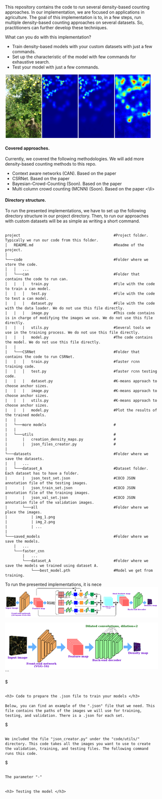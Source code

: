 This repository contains the code to run several density-based counting approaches. In our implementation, we are focused on applications in agriculture. The goal of this implementation is to, in a few steps, run multiple density-based counting approaches on several datasets. So, practitioners can further develop these techniques.

What can you do with this implementation?
<ul>
 <li>Train density-based models with your custom datasets with just a few commands.</li>
 <li>Set up the characteristic of the model with few commands for exhaustive search.</li>
 <li>Test your model with just a few commands.</li>
</ul>

<p class="aligncenter">
<img src="https://github.com/adrianxsalazar/density_based_methods_counting/blob/master/readme_images/output.png" alt="detection sample">
</p>

<h4> Covered approaches. </h4>
Currently, we covered the following methodologies. We will add more density-based counting methods to this repo.

<ul>
 <li>Context aware networks (CAN). Based on the paper </li>
 <li>CSRNet. Based on the paper </li>
 <li>Bayesian-Crowd-Counting (Soon). Based on the paper</li>
 <li>Multi column crowd counting (MCNN) (Soon). Based on the paper <\li>
</ul>

<h4> Directory structure. </h4>

To run the presented implementations, we have to set up the following directory structure in our project directory. Then, to run our approaches with custom datasets will be as simple as writing a short command.

```

project                                           #Project folder. Typically we run our code from this folder.
│   README.md                                     #Readme of the project.
│
└───code                                          #Folder where we store the code.
│   │   ...
│   └───can                                       #Folder that contains the code to run can.
│   |   │   train.py                              #File with the code to train a can model.
│   |   │   test.py                               #File with the code to test a can model.
|   |   |   dataset.py                            #File with the code with the data loader. We do not use this file directly.
|   |   |   image.py                              #This code contains is in charge of modifying the images we use. We do not use this file directly.
|   |   |   utils.py                              #Several tools we use in the training process. We do not use this file directly.
|   |   |   model.py                              #The code contains the model. We do not use this file directly.
|   |   
|   └───CSRNet                                    #Folder that contains the code to run CSRNet.
│   |   │   train.py                              #faster rcnn training code.
│   |   │   test.py                               #faster rcnn testing code.
|   |   |   dataset.py                            #K-means approach to choose anchor sizes.
|   |   |   image.py                              #K-means approach to choose anchor sizes.
|   |   |   utils.py                              #K-means approach to choose anchor sizes.
|   |   |   model.py                              #Plot the results of the trained models.
|   |   
|   └───more models                               #
|   |
|   └───utils                                     #
|       |   creation_density_maps.py              #
|       |   json_files_creator.py                 #
|
└───datasets                                      #Folder where we save the datasets.
|   │   ...
|   └───dataset_A                                 #Dataset folder. Each dataset has to have a folder.
|       |   json_test_set.json                    #COCO JSON annotation file of the testing images.
|       |   json_train_set.json                   #COCO JSON annotation file of the training images.
|       |   json_val_set.json                     #COCO JSON annotation file of the validation images.
|       └───all                                   #Folder where we place the images.
|           | img_1.png
|           | img_2.png
|           | ...
|   
└───saved_models                                  #Folder where we save the models.
    |   ...
    └───faster_cnn                                
        |   ...
        └───dataset_A                             #Folder where we save the models we trained using dataset A.
            └───best_model.pth                    #Model we get from training.

```


To run the presented implementations, it is nece
<img src="https://github.com/adrianxsalazar/density_based_methods_counting/blob/master/readme_images/can.png"/>

<img src="https://github.com/adrianxsalazar/density_based_methods_counting/blob/master/readme_images/crsnet.png" />
```

$

```

<h3> Code to prepare the .json file to train your models </h3>

Below, you can find an example of the ".json" file that we need. This file contains the paths of the images we will use for training, testing, and validation. There is a .json for each set.

```

$

```

We included the file "json_creator.py" under the "code/utils/" directory. This code takes all the images you want to use to create the validation, training, and testing files. The following command runs this code.

```

$

```

The parameter "-"  


<h3> Testing the model </h3>
